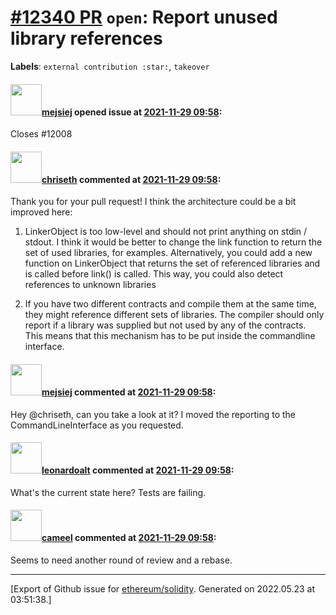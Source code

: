 # [\#12340 PR](https://github.com/ethereum/solidity/pull/12340) `open`: Report unused library references
**Labels**: `external contribution :star:`, `takeover`


#### <img src="https://avatars.githubusercontent.com/u/93134155?v=4" width="50">[mejsiej](https://github.com/mejsiej) opened issue at [2021-11-29 09:58](https://github.com/ethereum/solidity/pull/12340):

Closes #12008 

#### <img src="https://avatars.githubusercontent.com/u/9073706?v=4" width="50">[chriseth](https://github.com/chriseth) commented at [2021-11-29 09:58](https://github.com/ethereum/solidity/pull/12340#issuecomment-981748081):

Thank you for your pull request! I think the architecture could be a bit improved here:

1. LinkerObject is too low-level and should not print anything on stdin / stdout. I think it would be better to change the link function to return the set of used libraries, for examples. Alternatively, you could add a new function on LinkerObject that returns the set of referenced libraries and is called before link() is called. This way, you could also detect references to unknown libraries

2. If you have two different contracts and compile them at the same time, they might reference different sets of libraries. The compiler should only report if a library was supplied but not used by any of the contracts. This means that this mechanism has to be put inside the commandline interface.

#### <img src="https://avatars.githubusercontent.com/u/93134155?v=4" width="50">[mejsiej](https://github.com/mejsiej) commented at [2021-11-29 09:58](https://github.com/ethereum/solidity/pull/12340#issuecomment-983566019):

Hey @chriseth, can you take a look at it? I moved the reporting to the CommandLineInterface as you requested.

#### <img src="https://avatars.githubusercontent.com/u/504195?u=ce2facd14af9fd474ebff49f0d44891f56f7500f&v=4" width="50">[leonardoalt](https://github.com/leonardoalt) commented at [2021-11-29 09:58](https://github.com/ethereum/solidity/pull/12340#issuecomment-1087332180):

What's the current state here? Tests are failing.

#### <img src="https://avatars.githubusercontent.com/u/137030?v=4" width="50">[cameel](https://github.com/cameel) commented at [2021-11-29 09:58](https://github.com/ethereum/solidity/pull/12340#issuecomment-1087715862):

Seems to need another round of review and a rebase.


-------------------------------------------------------------------------------



[Export of Github issue for [ethereum/solidity](https://github.com/ethereum/solidity). Generated on 2022.05.23 at 03:51:38.]
